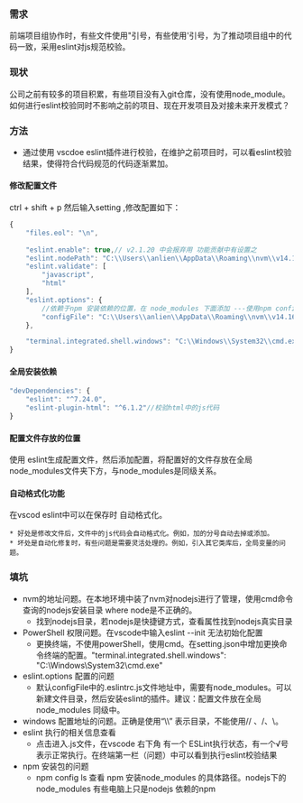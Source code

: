 ### 需求
 前端项目组协作时，有些文件使用"引号，有些使用'引号，为了推动项目组中的代码一致，采用eslint对js规范校验。

### 现状
公司之前有较多的项目积累，有些项目没有入git仓库，没有使用node_module。如何进行eslint校验同时不影响之前的项目、现在开发项目及对接未来开发模式？

### 方法
* 通过使用 vscdoe  eslint插件进行校验，在维护之前项目时，可以看eslint校验结果，使得符合代码规范的代码逐渐累加。

#### 修改配置文件
ctrl + shift + p 然后输入setting ,修改配置如下：
```js
{
    "files.eol": "\n",
    
    "eslint.enable": true,// v2.1.20 中会报弃用 功能贡献中有设置之
    "eslint.nodePath": "C:\\Users\\anlien\\AppData\\Roaming\\nvm\\v14.16.0\\node.exe",
    "eslint.validate": [
        "javascript",
        "html"
    ],
    "eslint.options": {
        //依赖于npm 安装依赖的位置，在 node_modules 下面添加 ---使用npm config ls查看npm安装目录
        "configFile": "C:\\Users\\anlien\\AppData\\Roaming\\nvm\\v14.16.0\\.eslintrc.js"
    },

    "terminal.integrated.shell.windows": "C:\\Windows\\System32\\cmd.exe" 
}
```
#### 全局安装依赖
```js
"devDependencies": {
    "eslint": "^7.24.0",
    "eslint-plugin-html": "^6.1.2"//校验html中的js代码
}
```

#### 配置文件存放的位置
使用 eslint生成配置文件，然后添加配置，将配置好的文件存放在全局node_modules文件夹下方，与node_modules是同级关系。

#### 自动格式化功能
  在vscod eslint中可以在保存时 自动格式化。

    * 好处是修改文件后，文件中的js代码会自动格式化。例如，加的分号自动去掉或添加。
    * 坏处是自动化修复时，有些问题是需要灵活处理的。例如，引入其它类库后，全局变量的问题。
### 填坑

  - nvm的地址问题。在本地环境中装了nvm对nodejs进行了管理，使用cmd命令查询的nodejs安装目录 where node是不正确的。
    - 找到nodejs目录，若nodejs是快捷键方式，查看属性找到nodejs真实目录
  - PowerShell 权限问题。在vscode中输入eslint --init 无法初始化配置
    - 更换终端，不使用powerShell，使用cmd。在setting.json中增加更换命令终端的配置。"terminal.integrated.shell.windows": "C:\\Windows\\System32\\cmd.exe" 	
  - eslint.options 配置的问题
    - 默认configFile中的.eslintrc.js文件地址中，需要有node_modules。可以新建文件目录，然后安装eslint的插件。建议：配置文件放在全局 node_modules 同级中。
  - windows 配置地址的问题。正确是使用“\\\\” 表示目录，不能使用// 、/、\。
  - eslint 执行的相关信息查看
    - 点击进入.js文件，在vscode 右下角 有一个 ESLint执行状态，有一个√号表示正常执行。在终端第一栏（问题）中可以看到执行eslint校验结果
  - npm 安装包的问题
    - npm config ls 查看 npm 安装node_modules 的具体路径。nodejs下的node_modules 有些电脑上只是nodejs 依赖的npm





    